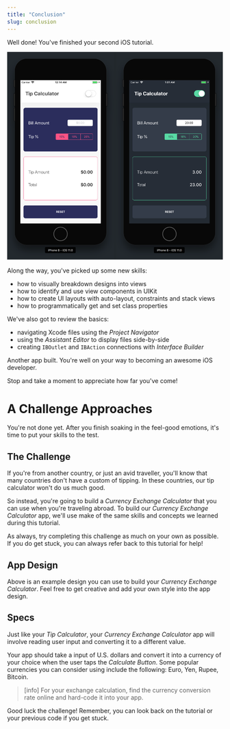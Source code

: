 ```yaml
---
title: "Conclusion"
slug: conclusion
---
```


Well done! You've finished your second iOS tutorial.

![Finished App](assets/finished_app.png)

Along the way, you've picked up some new skills:

- how to visually breakdown designs into views
- how to identify and use view components in UIKit
- how to create UI layouts with auto-layout, constraints and stack views
- how to programmatically get and set class properties

We've also got to review the basics:

- navigating Xcode files using the _Project Navigator_
- using the _Assistant Editor_ to display files side-by-side
- creating `IBOutlet` and `IBAction` connections with _Interface Builder_

Another app built. You're well on your way to becoming an awesome iOS developer.

Stop and take a moment to appreciate how far you've come!

# A Challenge Approaches

You're not done yet. After you finish soaking in the feel-good emotions, it's time to put your skills to the test.

## The Challenge

If you're from another country, or just an avid traveller, you'll know that many countries don't have a custom of tipping. In these countries, our tip calculator won't do us much good.

So instead, you're going to build a _Currency Exchange Calculator_ that you can use when you're traveling abroad. To build our _Currency Exchange Calculator_ app, we'll use make of the same skills and concepts we learned during this tutorial.

As always, try completing this challenge as much on your own as possible. If you do get stuck, you can always refer back to this tutorial for help!

## App Design

<!-- TODO: add designs above -->

Above is an example design you can use to build your _Currency Exchange Calculator_. Feel free to get creative and add your own style into the app design.

## Specs

Just like your _Tip Calculator_, your _Currency Exchange Calculator_ app will involve reading user input and converting it to a different value.

Your app should take a input of U.S. dollars and convert it into a currency of your choice when the user taps the _Calculate Button_. Some popular currencies you can consider using include the following: Euro, Yen, Rupee, Bitcoin.

> [info]
For your exchange calculation, find the currency conversion rate online and hard-code it into your app.

Good luck the challenge! Remember, you can look back on the tutorial or your previous code if you get stuck.
